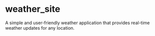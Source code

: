 # weather_site
A simple and user-friendly weather application that provides real-time weather updates for any location.
